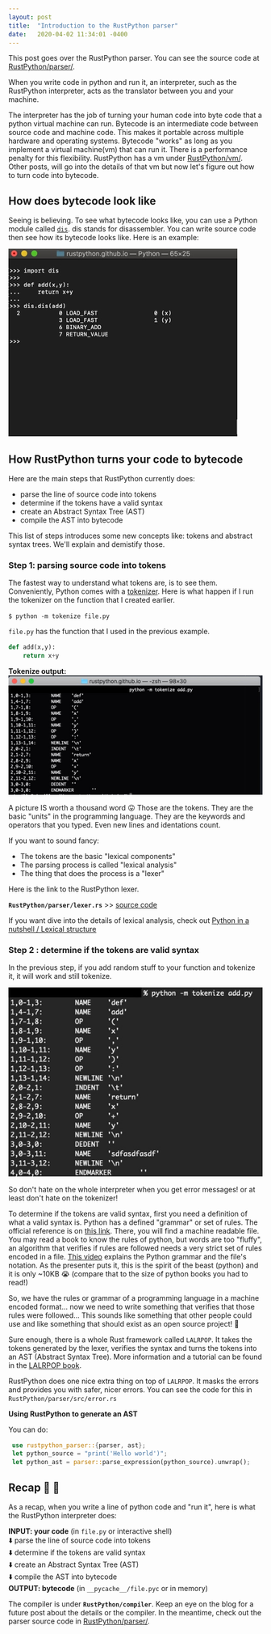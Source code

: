 ```yaml
---
layout: post
title:  "Introduction to the RustPython parser"
date:   2020-04-02 11:34:01 -0400
---
```


This post goes over the RustPython parser. You can see the source code at [RustPython/parser/](https://github.com/RustPython/RustPython/tree/master/parser).

When you write code in python and run it, an interpreter, such as the RustPython interpreter, acts as the translator between you and your machine.

The interpreter has the job of turning your human code into byte code that a python virtual machine can run. Bytecode is an intermediate code between source code and machine code. This makes it portable across multiple hardware and operating systems. Bytecode "works" as long as you implement a virtual machine(vm) that can run it. There is a performance penalty for this flexibility. RustPython has a vm under [RustPython/vm/](https://github.com/RustPython/RustPython/tree/master/vm). Other posts, will go into the details of that vm but now let's figure out how to turn code into bytecode.


## How does bytecode look like 

Seeing is believing. To see what bytecode looks like, you can use a Python module called [`dis`](https://docs.python.org/3/library/dis.html). dis stands for disassembler. You can write source code then see how its bytecode looks like. Here is an example:

![bytecode](/assets/media/bytecode.jpg)


## How RustPython turns your code to bytecode

Here are the main steps that RustPython currently does:  
- parse the line of source code into tokens  
- determine if the tokens have a valid syntax  
- create an Abstract Syntax Tree (AST)  
- compile the AST into bytecode  

This list of steps introduces some new concepts like: tokens and abstract syntax trees. We'll explain and demistify those.


### Step 1: parsing source code into tokens

The fastest way to understand what tokens are, is to see them. Conveniently, Python comes with a [tokenizer](https://docs.python.org/3/library/tokenize.html).   Here is what happen if I run the tokenizer on the function that I created earlier.  

`$ python -m tokenize file.py`

`file.py` has the function that I used in the previous example.

```python
def add(x,y):
    return x+y
```

**Tokenize output:**  
![tokenzizing](/assets/media/tokenizing.jpg)


A picture IS worth a thousand word 😛 Those are the tokens. They are the basic "units" in the programming language. They are the keywords and operators that you typed. Even new lines and identations count.

If you want to sound fancy:
- The tokens are the basic "lexical components"
- The parsing process is called "lexical analysis"
- The thing that does the process is a "lexer"

Here is the link to the RustPython lexer.

**`RustPython/parser/lexer.rs`** >>
[source code](https://github.com/RustPython/RustPython/blob/master/parser/src/lexer.rs)  


If you want dive into the details of lexical analysis, check out [Python in a nutshell / Lexical structure](https://learning.oreilly.com/library/view/python-in-a/9781491913833/ch03.html#python_language-id00003)  


### Step 2 : determine if the tokens are valid syntax

In the previous step, if you add random stuff to your function and tokenize it, it will work and still tokenize.

![tokenzizing](/assets/media/tokenizing-with-errors.jpg)

So don't hate on the whole interpreter when you get error messages! or at least don't hate on the tokenizer!

To determine if the tokens are valid syntax, first you need a definition of what a valid syntax is. Python has a defined "grammar" or set of rules. The official reference is on [this link](https://docs.python.org/3/reference/grammar.html). There, you will find a machine readable file. You may read a book to know the rules of python, but words are too "fluffy", an algorithm that verifies if rules are followed needs a very strict set of rules encoded in a file. [This video](https://www.youtube.com/watch?v=KGMFvy2d5OI) explains the Python grammar and the file's notation.
As the presenter puts it, this is the spirit of the beast (python) and it is only ~10KB 😭 (compare that to the size of python books you had to read!)

So, we have the rules or grammar of a programming language in a machine encoded format... now we need to write something that verifies that those rules were followed... This sounds like something that other people could use and like something that should exist as an open source project! 🤔

Sure enough, there is a whole Rust framework called `LALRPOP`. It takes the tokens generated by the lexer, verifies the syntax and turns the tokens into an AST (Abstract Syntax Tree). More information and a tutorial can be found in the [LALRPOP book](https://lalrpop.github.io/lalrpop/README.html).

RustPython does one nice extra thing on top of `LALRPOP`. It masks the errors and provides you with safer, nicer errors. You can see the code for this in `RustPython/parser/src/error.rs`

**Using RustPython to generate an AST**

You can do:  

```rust
 use rustpython_parser::{parser, ast};  
 let python_source = "print('Hello world')";  
 let python_ast = parser::parse_expression(python_source).unwrap();
```

## Recap 🥴 🥵

As a recap, when you write a line of python code and "run it", here is what the RustPython interpreter does:

**INPUT: your code** (in `file.py` or interactive shell)  
⬇️ parse the line of source code into tokens  
⬇️ determine if the tokens are valid syntax  
⬇️  create an Abstract Syntax Tree (AST)     
⬇️  compile the AST into bytecode   
**OUTPUT: bytecode** (in `__pycache__/file.pyc` or in memory)  

 The compiler is under **`RustPython/compiler`**. Keep an eye on the blog for a future post about the details or the compiler. In the meantime, check out the parser source code in [RustPython/parser/](https://github.com/RustPython/RustPython/tree/master/parser).
